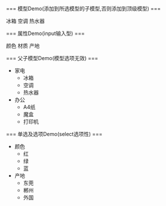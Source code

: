 === 模型Demo(添加到所选模型的子模型,否则添加到顶级模型) ===

冰箱
空调
热水器

=== 属性Demo(input输入型) ===

颜色
材质
产地

=== 父子模型Demo(模型选项无效) ===

* 家电
  - 冰箱
  - 空调
  - 热水器
* 办公
  - A4纸
  - 魔盒
  - 打印机

=== 单选及选项Demo(select选项性) ===

* 颜色
  - 红
  - 绿
  - 蓝
* 产地
  - 东莞
  - 郴州
  - 外国

